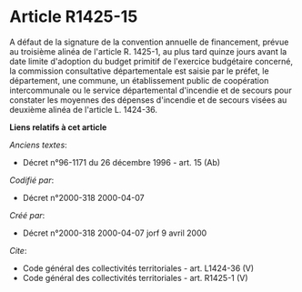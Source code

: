 # Article R1425-15

A défaut de la signature de la convention annuelle de financement, prévue au troisième alinéa de l'article R. 1425-1, au plus
tard quinze jours avant la date limite d'adoption du budget primitif de l'exercice budgétaire concerné, la commission
consultative départementale est saisie par le préfet, le département, une commune, un établissement public de coopération
intercommunale ou le service départemental d'incendie et de secours pour constater les moyennes des dépenses d'incendie et de
secours visées au deuxième alinéa de l'article L. 1424-36.

**Liens relatifs à cet article**

_Anciens textes_:

  - Décret n°96-1171 du 26 décembre 1996 - art. 15 (Ab)

_Codifié par_:

  - Décret n°2000-318 2000-04-07

_Créé par_:

  - Décret n°2000-318 2000-04-07 jorf 9 avril 2000

_Cite_:

  - Code général des collectivités territoriales - art. L1424-36 (V)
  - Code général des collectivités territoriales - art. R1425-1 (V)
